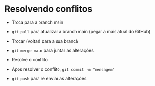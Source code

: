 # Resolvendo conflitos

- Troca para a branch main
- `git pull` para atualizar a branch main (pegar a mais atual do GitHub)

- Trocar (voltar) para a sua branch
- `git merge main` para juntar as alterações

- Resolve o conflito
- Após resolver o conflito, `git commit -m "mensagem"`
- `git push` para re enviar as alterações